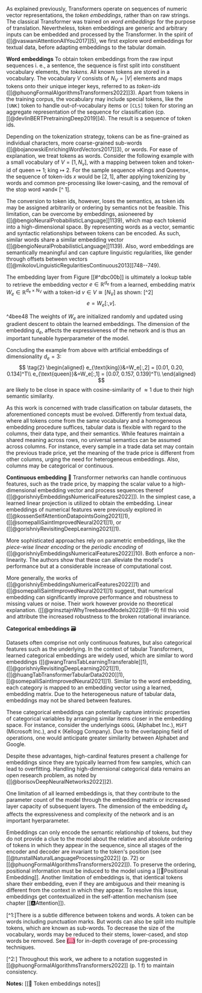 As explained previously, Transformers operate on sequences of numeric vector representations, the *token embeddings*, rather than on raw strings.  The classical Transformer was trained on *word embeddings* for the purpose of translation. Nevertheless, token embeddings are generic and arbitrary inputs can be embedded and processed by the Transformer.  In the spirit of ([[@vaswaniAttentionAllYou2017]]5), we first explore word embeddings for textual data, before adapting embeddings to the tabular domain.

**Word embeddings**
To obtain token embeddings from the raw input sequences i. e., a sentence, the sequence is first split into constituent vocabulary elements, the *tokens*. All known tokens are stored in a vocabulary. The vocabulary $V$ consists of $N_{V}=|V|$ elements and maps tokens onto their unique integer keys, referred to as *token-ids* ([[@phuongFormalAlgorithmsTransformers2022]]3). Apart from tokens in the training corpus, the vocabulary may include special tokens, like the $\texttt{[UNK]}$ token to handle out-of-vocabulary items or $\texttt{[CLS]}$ token for storing an aggregate representation of the sequence for classification (cp.[[@devlinBERTPretrainingDeep2019]]4). The result is a sequence of token ids.

Depending on the tokenization strategy, tokens can be as fine-grained as individual characters, more coarse-grained sub-words ([[@bojanowskiEnrichingWordVectors2017]]3), or words. For ease of explanation, we treat tokens as words. Consider the following example with a small vocabulary of $V=[1,N_v]$, with a mapping between token and token-id of $\text{queen}\mapsto 1$; $\text{king}\mapsto 2$. For the sample sequence »Kings and Queens«, the sequence of token-ids $x$ would be $[2, 1]$, after applying tokenizing by words and common pre-processing like lower-casing, and the removal of the stop word »and« [^ 1].  

The conversion to token ids, however, loses the semantics, as token ids may be assigned arbitrarily or ordering by semantics not be feasible. This limitation, can be overcome by embeddings, asioneered by ([[@bengioNeuralProbabilisticLanguage]]1139), which map each tokenid into a high-dimensional space. By representing words as a vector, semantic and syntactic relationships between tokens can be encoded. As such, similar words share a similar embedding vector ([[@bengioNeuralProbabilisticLanguage]]1139). Also, word embeddings are semantically meaningful and can capture linguistic regularities, like gender through offsets between vectors ([[@mikolovLinguisticRegularitiesContinuous2013]]748--749). 

The embedding layer from Figure [[#^dbc00b]] is ultimately a lookup table to retrieve the embedding vector $e \in \mathbb{R}^{d_{\mathrm{e}}}$  from a learned, embedding matrix $W_e \in \mathbb{R}^{d_{\mathrm{e}} \times N_{\mathrm{V}}}$ with a token-id $v \in V \cong\left[N_{\mathrm{V}}\right]$ as shown: [^2]
$$
\tag{1}
e=W_e[:, v].
$$

^4bee48
The weights of $W_e$ are initialized randomly and updated using gradient descent to obtain the learned embeddings. The dimension of the embedding $d_e$, affects the expressiveness of the network and is thus an important tuneable hyperparameter of the model. 

Concluding the example from above with artificial embeddings of dimensionality $d_{e}=3$:
$$
\tag{2}
\begin{aligned}
e_{\text{king}}&=W_e[:,2] = [0.01, 0.20, 0.134]^T\\
e_{\text{queen}}&=W_e[:,1] = [0.07, 0.157, 0.139]^T\\
\end{aligned}
$$
are likely to be close in space with cosine-similarity of $\approx 1$ due to their high semantic similarity. 

As this work is concerned with trade classification on tabular datasets, the aforementioned concepts must be evolved. Differently from textual data, where all tokens come from the same vocabulary and a homogeneous embedding procedure suffices, tabular data is flexible with regard to the columns, their data type, and their semantics. While features maintain a shared meaning across rows, no universal semantics can be assumed across columns. For instance, every sample in a trade data set may contain the previous trade price, yet the meaning of the trade price is different from other columns, urging the need for heterogeneous embeddings. Also, columns may be categorical or continuous.

**Continuous embedding** 🔢
Transformer networks can handle continuous features, such as the trade price, by mapping the scalar value to a high-dimensional embedding vector and process sequences thereof ([[@gorishniyEmbeddingsNumericalFeatures2022]]). In the simplest case, a learned linear projection is utilized to obtain the embedding. Linear embeddings of numerical features were previously explored in ([[@kossenSelfAttentionDatapointsGoing2021]]1), ([[@somepalliSaintImprovedNeural2021]]1), or ([[@gorishniyRevisitingDeepLearning2021]]1).  

More sophisticated approaches rely on parametric embeddings, like the *piece-wise linear encoding* or the *periodic encoding* of ([[@gorishniyEmbeddingsNumericalFeatures2022]]10). Both enforce a non-linearity. The authors show that these can alleviate the model's performance but at a considerable increase of computational cost. 

More generally, the works of ([[@gorishniyEmbeddingsNumericalFeatures2022]]1) and ([[@somepalliSaintImprovedNeural2021]]1) suggest, that numerical embedding can significantly improve performance and robustness to missing values or noise. Their work however provide no theoretical explanation. ([[@grinsztajnWhyTreebasedModels2022]]8--9) fill this void and attribute the increased robustness to the broken rotational invariance. 

**Categorical embeddings** 🗃️

Datasets often comprise not only continuous features, but also categorical features such as the underlying. In the context of tabular Transformers, learned categorical embeddings are widely used, which are similar to word embeddings ([[@wangTransTabLearningTransferable]]1), ([[@gorishniyRevisitingDeepLearning2021]]1), ([[@huangTabTransformerTabularData2020]]1), [[@somepalliSaintImprovedNeural2021]]1). Similar to the word embedding, each category is mapped to an embedding vector using a learned, embedding matrix. Due to the heterogeneous nature of tabular data, embeddings may not be shared between features.

These categorical embeddings can potentially capture intrinsic properties of categorical variables by arranging similar items closer in the embedding space.  For instance, consider the underlyings $\mathtt{GOOGL}$ (Alphabet Inc.), $\mathtt{MSFT}$ (Microsoft Inc.), and $\mathtt{K}$ (Kellogg Company). Due to the overlapping field of operations, one would anticipate greater similarity between Alphabet and Google.

Despite these advantages, high-cardinal features present a challenge for embeddings since they are typically learned from few samples, which can lead to overfitting. Handling high-dimensional categorical data remains an open research problem, as noted by ([[@borisovDeepNeuralNetworks2022]]2).

One limitation of all learned embeddings is, that they contribute to the parameter count of the model through the embedding matrix or increased layer capacity of subsequent layers. The dimension of the embedding $d_{e}$ affects the expressiveness and complexity of the network and is an important hyerparameter. 

Embeddings can only encode the semantic relationship of tokens, but they do not provide a clue to the model about the relative and absolute ordering of tokens in which they appear in the sequence, since all stages of the encoder and decoder are invariant to the token's position (see [[@tunstallNaturalLanguageProcessing2022]] (p. 72) or [[@phuongFormalAlgorithmsTransformers2022]]). To preserve the ordering, positional information must be induced to the model using a [[🧵Positional Embedding]]. Another limitation of embeddings is, that identical tokens share their embedding, even if they are ambiguous and their meaning is different from the context in which they appear. To resolve this issue, embeddings get contextualized in the self-attention mechanism (see chapter [[🅰️Attention]]).


[^1:]There is a subtle difference between tokens and words. A token can be words including punctuation marks. But words can also be split into multiple tokens, which are known as sub-words. To decrease the size of the vocabulary, words may be reduced to their stems, lower-cased, and stop words be removed. See <mark style="background: #FF5582A6;">(...)</mark> for in-depth coverage of pre-processing techniques.

[^2:] Throughout this work, we adhere to a notation suggested in [[@phuongFormalAlgorithmsTransformers2022]] (p. 1 f) to maintain consistency.

**Notes:**
[[🛌 Token embeddings notes]]